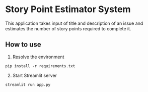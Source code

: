 # Story Point Estimator System

This application takes input of title and description of an issue and estimates the number of story points required to complete it.

## How to use

1. Resolve the environment

```
pip install -r requirements.txt

```

2. Start Streamlit server
```
streamlit run app.py
```
